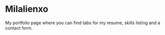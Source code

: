 # Milalienxo
 
My portfolio page where you can find tabs for my resume, skills listing and a contact form.
